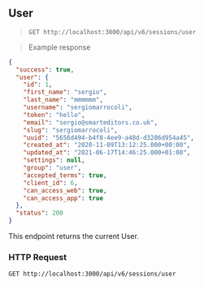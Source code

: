 ## User

> `GET http://localhost:3000/api/v6/sessions/user`

> Example response

```json
{
  "success": true,
  "user": {
    "id": 1,
    "first_name": "sergio",
    "last_name": "mmmmmm",
    "username": "sergiomarrocoli",
    "token": "hello",
    "email": "sergio@smarteditors.co.uk",
    "slug": "sergiomarrocoli",
    "uuid": "5656d494-b4f8-4ee9-a48d-d3286d954a45",
    "created_at": "2020-11-09T13:12:25.000+00:00",
    "updated_at": "2021-06-17T14:46:25.000+01:00",
    "settings": null,
    "group": "user",
    "accepted_terms": true,
    "client_id": 6,
    "can_access_web": true,
    "can_access_app": true
  },
  "status": 200
}
```

This endpoint returns the current User.

### HTTP Request

`GET http://localhost:3000/api/v6/sessions/user`